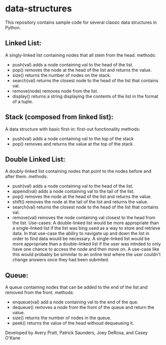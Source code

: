 # data-structures

This repository contains sample code for several classic data structures in Python.

## Linked List:
A singly-linked list containing nodes that all stem from the head.
methods:
- push(val)
    adds a node containing val to the head of the list.
- pop()
    removes the node at the head of the list and returns the value.
- size()
    returns the number of nodes on the stack.
- search(val)
    returns the closest node to the head of the list that contains val.
- remove(node)
    removes node from the list.
- display()
    returns a string displaying the contents of the list in the format of a tuple.

## Stack (composed from linked list):
A data structure with basic first-in: first-out functionality
methods:
- push(val)
    adds a node containing val to the top of the stack
- pop()
    removes and returns the value at the top of the stack

## Double Linked List:
A doubly-linked list containing nodes that point to the nodes before and after them.
methods:
- push(val)
    adds a node containing val to the head of the list.
- append(val)
    adds a node containing val to the tail of the list.
- pop()
    removes the node at the head of the list and returns the value.
- shift()
    removes the node at the tail of the list and returns the value.
- search(val)
    returns the closest node to the head of the list that contains val.
- remove(val)
    removes the node containing val closest to the head from the list.
Use-cases:
        A double-linked list would be more appropriate than a single-linked list if the list was bing used
    as a way to store and retrieve data. In that use-case the abiliry to navigate up and down the list in order to find data would be necessary. A single-linked list would be more appropriate than a double-linked list if the user was intnded to only have one chance to access the node and then move on. A use-case like this would probably be simmilar to an online test where the user couldn't change answers once they had been submited.

## Queue:
A queue containing nodes that can be added to the end of the list and removed from the front.
methods:
- enqueue(val)
    add a node containing val to the end of the que.
- dequeue()
    removes a node from the front of the queue and return the value.
- size()
    returns the number of nodes in the queue.
- peek()
    returns the value of the head withoud dequeueing it.

Developed by Avery Pratt, Patrick Saunders, Joey DeRosa, and Casey O'Kane